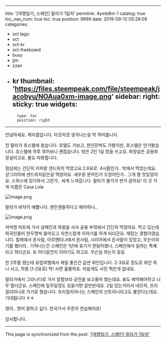 
---
title: '[여행일기, 스페인] 말라가 1일차'
permlink: 4ymb8m-1
catalog: true
toc_nav_num: true
toc: true
position: 9999
date: 2019-09-12 05:28:09
categories:
- sct
tags:
- sct
- sct-kr
- sct-freeboard
- busy
- jjm
- zzan
- kr
thumbnail: 'https://files.steempeak.com/file/steempeak/jacobyu/NOAua0xm-image.png'
sidebar:
    right:
        sticky: true
widgets:
    -
        type: toc
        position: right
---


안녕하세요. 제이콥입니다. 이것저것 생각나는걸 막 적어봅니다.


전 말라가 호스텔에 왔습니다. 호텔도 가보고, 한인민박도 가봤지만, 호스텔은 안가봤습니다. 호스텔에 하루 묵어보니 괜찮습니다. 방은 2인 1실 방을 쓰고요. 화장실은 공용화장실이고요. 물도 따뜻합니다.


점심에는 간단히 커피랑 샌드위치 먹었고요 2.6유로. 4시쯤인가.. 밖에서 먹었는데요. 샹그리아에 샌드위치같은걸 먹었어요. 새우랑 문어인가 오징어인가.. 그게 짱 맛있었어요. 스위스에 있다와서 그런가.. 싸게 느껴집니다. 말라가 물가가 싼거 같아요!
이 곳 가게 이름은 Casa Lola

![image.png](https://files.steempeak.com/file/steempeak/jacobyu/NOAua0xm-image.png)

말라가 바닥이 예쁩니다. 맨든맨들하다고 해야하나.. 

![image.png](https://files.steempeak.com/file/steempeak/jacobyu/AeC1iHbu-image.png)

저녁엔 마트에 가서 샴페인과 하몽을 사서 공용 부엌에서 간단히 먹었어요. 먹고 있는데 외국인들이 한두명씩 들어오고 자연스럽게 이야기를 하게 되더군요. 재밌는 경험이였습니다. 칠레에서 온사람, 아르헨티나에서 온사람, 시리아에서 온사람이 있었고, 무슨이야기를 했더라.. 기억나는건 스페인은 1년에 휴가가 한달이랬나, 스페인에서 일하는 특혜라고 하더군요. 또 어디갈껀지 이야기도 하고요. 무슨일 하는지 등등 

한 2주쯤 됐는데 유럽여행에서 제일 좋은건 값싼 와인입니다. 2-3유로 정도로 와인 하나 사고, 하몽 (1-2유로) 딱! 사면 훌륭하죠. 아쉽게도 사진 찍은게 없네요.

말라가에서 그라나다로 가서 알함브라 궁전을 보고올까 했는데요. 표도 예약해야하고 너무 멀더군요. 스페인에 일주일정도 있을거면 갈만한데요. 2일 있는거라서 네르하, 프리질리아나로 가기로 했습니다. 프리질리아나는 스페인의 산토리니라고도 불린다는데요. 기대됩니다 ㅎㅎ

영어.. 영어 잘하고 싶다. 한국가서 꾸준히 연습해야죠!

감사합니다.


- - -

This page is synchronized from the post: ['[여행일기, 스페인] 말라가 1일차'](https://steemit.com/@jacobyu/4ymb8m-1)
